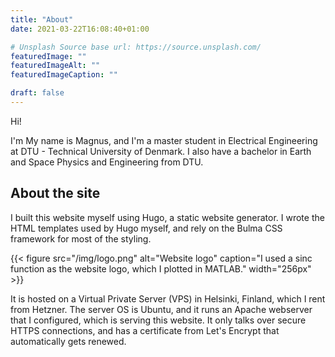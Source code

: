 ```yaml
---
title: "About"
date: 2021-03-22T16:08:40+01:00

# Unsplash Source base url: https://source.unsplash.com/
featuredImage: ""
featuredImageAlt: ""
featuredImageCaption: ""

draft: false
---
```


Hi!

I'm My name is Magnus, and I'm a master student in Electrical Engineering at DTU - Technical University of Denmark. I also have a bachelor in Earth and Space Physics and Engineering from DTU.

## About the site

I built this website myself using Hugo, a static website generator. I wrote the HTML templates used by Hugo myself, and rely on the Bulma CSS framework for most of the styling.

{{< figure src="/img/logo.png" alt="Website logo" caption="I used a sinc function as the website logo, which I plotted in MATLAB." width="256px" >}}

It is hosted on a Virtual Private Server (VPS) in Helsinki, Finland, which I rent from Hetzner.
The server OS is Ubuntu, and it runs an Apache webserver that I configured, which is serving this website.
It only talks over secure HTTPS connections, and has a certificate from Let's Encrypt that automatically gets renewed.
